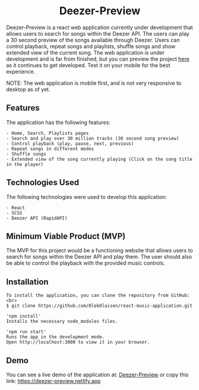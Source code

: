 



<h1 align="center">Deezer-Preview</h1>





Deezer-Preview is a react web application currently under development that allows users to search for songs within the Deezer API. The users can play a 30 second preview of the songs available through Deezer.
Users can control playback, repeat songs and playlists, shuffle songs and show extended view of the current song.
The web application is under development and is far from finished, but you can preview the project [here](https://deezer-preview.netlify.app) as it continues to get developed. Test it on your mobile for the best experience.

NOTE: The web application is mobile first, and is not very responsive to desktop as of yet. 


## Features

The application has the following features:
```
- Home, Search, Playlists pages
- Search and play over 30 million tracks (30 second song preview)
- Control playback (play, pause, next, previous)
- Repeat songs in different modes
- Shuffle songs
- Extended view of the song currently playing (Click on the song title in the player)
 ```
  
 ## Technologies Used

The following technologies were used to develop this application:
```
- React
- SCSS
- Deezer API (RapidAPI)
```
## Minimum Viable Product (MVP)

The MVP for this project would be a functioning website that allows users to search for songs within the Deezer API and play them. The user should also be able to control the playback with the provided music controls.  


## Installation
```
To install the application, you can clone the repository from GitHub:<br> 
$ git clone https://github.com/OlekOlaisen/react-music-application.git

'npm install'
Installs the necessary node_modules files.

'npm run start'
Runs the app in the development mode.
Open http://localhost:3000 to view it in your browser.
```
    
## Demo

You can see a live demo of the application at: [Deezer-Preview](https://deezer-preview.netlify.app) or copy this link: https://deezer-preview.netlify.app




